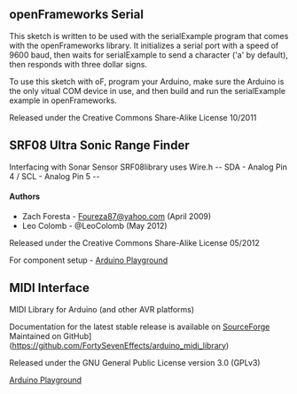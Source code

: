 
openFrameworks Serial
---------------------
This sketch is written to be used with the serialExample program 
that comes with the openFrameworks library. It initializes a serial 
port with a speed of 9600 baud, then waits for serialExample to send
a character ('a' by default), then responds with three dollar signs.

To use this sketch with oF, program your Arduino, make sure the 
Arduino is the only vitual COM device in use, and then build and run
the serialExample example
in openFrameworks.

Released under the Creative Commons Share-Alike License 10/2011

SRF08 Ultra Sonic Range Finder
------------------------------
Interfacing with Sonar Sensor SRF08library uses Wire.h 
 -- SDA - Analog Pin 4 / SCL - Analog Pin 5 --

#### Authors
* Zach Foresta - Foureza87@yahoo.com (April 2009)
* Leo Colomb - @LeoColomb (May 2012)

Released under the Creative Commons Share-Alike License 05/2012

For component setup - [Arduino Playground](http://playground.arduino.cc/Main/SonarSrf08)

MIDI Interface
--------------
MIDI Library for Arduino (and other AVR platforms)

Documentation for the latest stable release is available on [SourceForge](http://arduinomidilib.sourceforge.net/)
Maintained on GitHub](https://github.com/FortySevenEffects/arduino_midi_library)

Released under the GNU General Public License version 3.0 (GPLv3)

[Arduino Playground](http://playground.arduino.cc/Main/MIDILibrary)